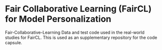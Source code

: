 # Fair Collaborative Learning (FairCL) for Model Personalization

Fair-Collaborative-Learning Data and test code used in the real-world studies for FairCL. This is used as an supplementary repository for the code capsule.
